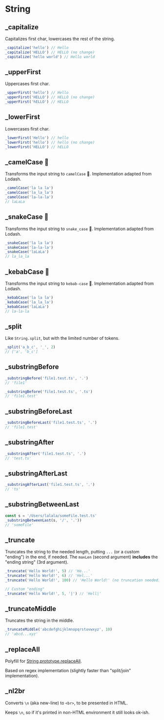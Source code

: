 # String

## \_capitalize

Capitalizes first char, lowercases the rest of the string.

```ts
_capitalize('hello') // Hello
_capitalize('HELLO') // HELLO (no change)
_capitalize('hello world') // Hello world
```

## \_upperFirst

Uppercases first char.

```ts
_upperFirst('hello') // Hello
_upperFirst('HELLO') // HELLO (no change)
_upperFirst('hELLO') // HELLO
```

## \_lowerFirst

Lowercases first char.

```ts
_lowerFirst('Hello') // hello
_lowerFirst('hello') // hello (no change)
_lowerFirst('HELLO') // hELLO
```

## \_camelCase 🐪

Transforms the input string to `camelCase` 🐪. Implementation adapted from Lodash.

```ts
_camelCase('la la la')
_camelCase('la_la_la')
_camelCase('la-la-la')
// laLaLa
```

## \_snakeCase 🐍

Transforms the input string to `snake_case` 🐍. Implementation adapted from Lodash.

```ts
_snakeCase('la la la')
_snakeCase('la-la-la')
_snakeCase('laLaLa')
// la_la_la
```

## \_kebabCase 🥙

Transforms the input string to `kebab-case` 🥙. Implementation adapted from Lodash.

```ts
_kebabCase('la la la')
_kebabCase('la_la_la')
_kebabCase('laLaLa')
// la-la-la
```

## \_split

Like `String.split`, but with the limited number of tokens.

```ts
_split('a_b_c', '_', 2)
// ['a', 'b_c']
```

## \_substringBefore

```ts
_substringBefore('file1.test.ts', '.')
// 'file1'

_substringBefore('file1.test.ts', '.ts')
// 'file1.test'
```

## \_substringBeforeLast

```ts
_substringBeforeLast('file1.test.ts', '.')
// 'file1.test'
```

## \_substringAfter

```ts
_substringAfter('file1.test.ts', '.')
// 'test.ts'
```

## \_substringAfterLast

```ts
_substringAfterLast('file1.test.ts', '.')
// 'ts'
```

## \_substringBetweenLast

```ts
const s = '/Users/lalala/someFile.test.ts'
_substringBetweenLast(s, '/', '.'))
// 'someFile'
```

## \_truncate

Truncates the string to the needed length, putting `...` (or a custom "ending") in the end, if
needed. The `maxLen` (second argument) **includes** the "ending string" (3rd argument).

```ts
_truncate('Hello World!', 5) // 'He...'
_truncate('Hello World!', 6) // 'Hel...'
_truncate('Hello World!', 100) // 'Hello World!' (no truncation needed)

// Custom "ending"
_truncate('Hello World!', 5, '|') // 'Hell|'
```

## \_truncateMiddle

Truncates the string in the middle.

```ts
_truncateMiddle('abcdefghijklmnopqrstuvwxyz', 10)
// 'abcd...xyz'
```

## \_replaceAll

Polyfill for
[String.prototype.replaceAll](https://developer.mozilla.org/en-US/docs/Web/JavaScript/Reference/Global_Objects/String/replaceAll).

Based on regex implementation (slightly faster than "split/join" implementation).

## \_nl2br

Converts `\n` (aka new-line) to `<br>`, to be presented in HTML.

Keeps `\n`, so if it's printed in non-HTML environment it still looks ok-ish.
